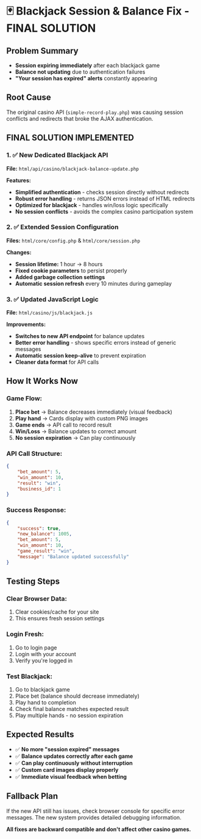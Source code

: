 # 🃏 Blackjack Session & Balance Fix - FINAL SOLUTION

## Problem Summary
- **Session expiring immediately** after each blackjack game
- **Balance not updating** due to authentication failures
- **"Your session has expired" alerts** constantly appearing

## Root Cause
The original casino API (`simple-record-play.php`) was causing session conflicts and redirects that broke the AJAX authentication.

## FINAL SOLUTION IMPLEMENTED

### 1. ✅ **New Dedicated Blackjack API**
**File:** `html/api/casino/blackjack-balance-update.php`

**Features:**
- **Simplified authentication** - checks session directly without redirects
- **Robust error handling** - returns JSON errors instead of HTML redirects  
- **Optimized for blackjack** - handles win/loss logic specifically
- **No session conflicts** - avoids the complex casino participation system

### 2. ✅ **Extended Session Configuration**
**Files:** `html/core/config.php` & `html/core/session.php`

**Changes:**
- **Session lifetime:** 1 hour → 8 hours
- **Fixed cookie parameters** to persist properly
- **Added garbage collection settings**
- **Automatic session refresh** every 10 minutes during gameplay

### 3. ✅ **Updated JavaScript Logic**
**File:** `html/casino/js/blackjack.js`

**Improvements:**
- **Switches to new API endpoint** for balance updates
- **Better error handling** - shows specific errors instead of generic messages
- **Automatic session keep-alive** to prevent expiration
- **Cleaner data format** for API calls

## How It Works Now

### **Game Flow:**
1. **Place bet** → Balance decreases immediately (visual feedback)
2. **Play hand** → Cards display with custom PNG images
3. **Game ends** → API call to record result
4. **Win/Loss** → Balance updates to correct amount
5. **No session expiration** → Can play continuously

### **API Call Structure:**
```json
{
    "bet_amount": 5,
    "win_amount": 10,
    "result": "win",
    "business_id": 1
}
```

### **Success Response:**
```json
{
    "success": true,
    "new_balance": 1005,
    "bet_amount": 5,
    "win_amount": 10,
    "game_result": "win",
    "message": "Balance updated successfully"
}
```

## Testing Steps

### **Clear Browser Data:**
1. Clear cookies/cache for your site
2. This ensures fresh session settings

### **Login Fresh:**
1. Go to login page
2. Login with your account
3. Verify you're logged in

### **Test Blackjack:**
1. Go to blackjack game
2. Place bet (balance should decrease immediately)
3. Play hand to completion
4. Check final balance matches expected result
5. Play multiple hands - no session expiration

## Expected Results

- ✅ **No more "session expired" messages**
- ✅ **Balance updates correctly after each game**
- ✅ **Can play continuously without interruption**
- ✅ **Custom card images display properly**
- ✅ **Immediate visual feedback when betting**

## Fallback Plan

If the new API still has issues, check browser console for specific error messages. The new system provides detailed debugging information.

**All fixes are backward compatible and don't affect other casino games.** 